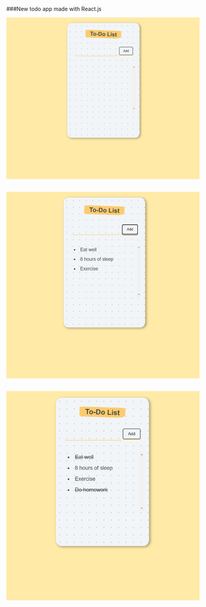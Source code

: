 ###New todo app made with React.js


<img src="./Screenshots/Initial.png" alt="Markdown Monster icon" style="margin-right: 10px;" />

<img src="./Screenshots/with%20items.png" alt="Markdown Monster icon" style="margin-right: 10px; margin-top: 30px;" />

<img src="./Screenshots/strikethrough.png" alt="Markdown Monster icon" style="margin-right: 10px; margin-top: 30px;" />
